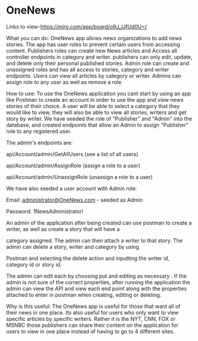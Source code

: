 # OneNews

Links to view-https://miro.com/app/board/o9J_lJfUd0U=/


What you can do:
OneNews app allows news organizations to add news stories. The app has user roles to prevent  certain users from accessing content.
Publishers roles can create new News articles and Access all controller endpoints in category and writer. publishers can only edit, update, and delete only their personal published stories.
Admin role can create and unassigned  roles and has all access to stories, category and writer endpoints.
Users can view all articles by category or writer.
Admins can assign role to any user as well as remove a role



How to use:
To use the OneNews application you cant start by using an app like Postman to create an account in order to use the app and view news stories of their choice. A user will be able to select a category that they would like to view, they will also be able to view all stories, writers and get story by writer.
We have seeded the role of "Publisher" and "Admin" into the database, and created endpoints that allow an Admin to assign "Publisher" role to any registered user.

The admin's endpoints are:

api/Account/admin/GetAllUsers (see a list of all users)

api/Account/admin/AssignRole (assign a role to a user)

api/Account/admin/UnassignRole (unassign a role to a user)

We have also seeded a user account with Admin role:

Email: administrator@OneNews.com - seeded as Admin

Password: 1NewsAdministrator!

An admin of the application after being created can use postman to create a writer, as well as create a story that will have a

category assigned. The admin can then attach a writer to that story. The admin can delete a story, writer and category by using

Postman and selecting the delete action and inputting the writer id, category id or story id.

The admin can edit each by choosing put and editing as necessary . If the admin is not sure of the correct properties, after running the application the admin can view the API and view each end point along with the properties attached to enter in postman when creating, editing or deleting.


Why is this useful:
The OneNews app is useful for those that want all of their news in one place. Its also useful for users who only want to view specific articles by specific writers. Rather it is the NYT, CNN, FOX or MSNBC those publishers can share their content on the application for users to view in one place instead of having to go to 4 different sites.

